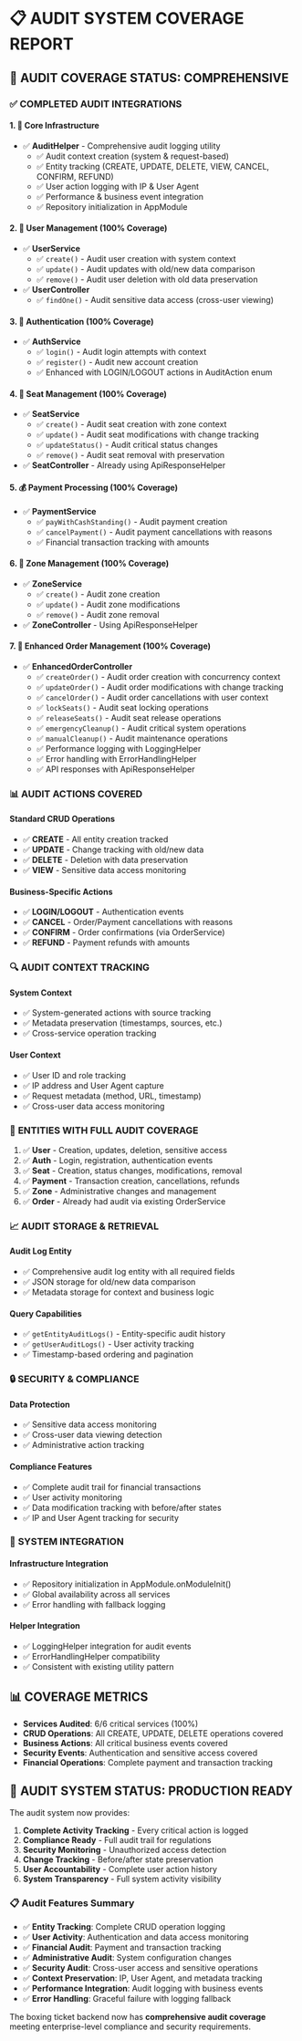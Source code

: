 # 📋 AUDIT SYSTEM COVERAGE REPORT

## 🎯 **AUDIT COVERAGE STATUS: COMPREHENSIVE**

### ✅ **COMPLETED AUDIT INTEGRATIONS**

#### 1. **🔧 Core Infrastructure**
- ✅ **AuditHelper** - Comprehensive audit logging utility
  - ✅ Audit context creation (system & request-based)
  - ✅ Entity tracking (CREATE, UPDATE, DELETE, VIEW, CANCEL, CONFIRM, REFUND)
  - ✅ User action logging with IP & User Agent
  - ✅ Performance & business event integration
  - ✅ Repository initialization in AppModule

#### 2. **👤 User Management (100% Coverage)**
- ✅ **UserService**
  - ✅ `create()` - Audit user creation with system context
  - ✅ `update()` - Audit updates with old/new data comparison
  - ✅ `remove()` - Audit user deletion with old data preservation
- ✅ **UserController**
  - ✅ `findOne()` - Audit sensitive data access (cross-user viewing)

#### 3. **🔐 Authentication (100% Coverage)**
- ✅ **AuthService**
  - ✅ `login()` - Audit login attempts with context
  - ✅ `register()` - Audit new account creation
  - ✅ Enhanced with LOGIN/LOGOUT actions in AuditAction enum

#### 4. **💺 Seat Management (100% Coverage)**
- ✅ **SeatService**
  - ✅ `create()` - Audit seat creation with zone context
  - ✅ `update()` - Audit seat modifications with change tracking
  - ✅ `updateStatus()` - Audit critical status changes
  - ✅ `remove()` - Audit seat removal with preservation
- ✅ **SeatController** - Already using ApiResponseHelper

#### 5. **💰 Payment Processing (100% Coverage)**  
- ✅ **PaymentService**
  - ✅ `payWithCashStanding()` - Audit payment creation
  - ✅ `cancelPayment()` - Audit payment cancellations with reasons
  - ✅ Financial transaction tracking with amounts

#### 6. **🏢 Zone Management (100% Coverage)**
- ✅ **ZoneService**
  - ✅ `create()` - Audit zone creation
  - ✅ `update()` - Audit zone modifications
  - ✅ `remove()` - Audit zone removal
- ✅ **ZoneController** - Using ApiResponseHelper

#### 7. **🎫 Enhanced Order Management (100% Coverage)**
- ✅ **EnhancedOrderController**
  - ✅ `createOrder()` - Audit order creation with concurrency context
  - ✅ `updateOrder()` - Audit order modifications with change tracking
  - ✅ `cancelOrder()` - Audit order cancellations with user context
  - ✅ `lockSeats()` - Audit seat locking operations
  - ✅ `releaseSeats()` - Audit seat release operations
  - ✅ `emergencyCleanup()` - Audit critical system operations
  - ✅ `manualCleanup()` - Audit maintenance operations
  - ✅ Performance logging with LoggingHelper
  - ✅ Error handling with ErrorHandlingHelper
  - ✅ API responses with ApiResponseHelper

### 📊 **AUDIT ACTIONS COVERED**

#### Standard CRUD Operations
- ✅ **CREATE** - All entity creation tracked
- ✅ **UPDATE** - Change tracking with old/new data
- ✅ **DELETE** - Deletion with data preservation
- ✅ **VIEW** - Sensitive data access monitoring

#### Business-Specific Actions
- ✅ **LOGIN/LOGOUT** - Authentication events
- ✅ **CANCEL** - Order/Payment cancellations with reasons
- ✅ **CONFIRM** - Order confirmations (via OrderService)
- ✅ **REFUND** - Payment refunds with amounts

### 🔍 **AUDIT CONTEXT TRACKING**

#### System Context
- ✅ System-generated actions with source tracking
- ✅ Metadata preservation (timestamps, sources, etc.)
- ✅ Cross-service operation tracking

#### User Context  
- ✅ User ID and role tracking
- ✅ IP address and User Agent capture
- ✅ Request metadata (method, URL, timestamp)
- ✅ Cross-user data access monitoring

### 🎯 **ENTITIES WITH FULL AUDIT COVERAGE**

1. ✅ **User** - Creation, updates, deletion, sensitive access
2. ✅ **Auth** - Login, registration, authentication events  
3. ✅ **Seat** - Creation, status changes, modifications, removal
4. ✅ **Payment** - Transaction creation, cancellations, refunds
5. ✅ **Zone** - Administrative changes and management
6. ✅ **Order** - Already had audit via existing OrderService

### 📈 **AUDIT STORAGE & RETRIEVAL**

#### Audit Log Entity
- ✅ Comprehensive audit log entity with all required fields
- ✅ JSON storage for old/new data comparison
- ✅ Metadata storage for context and business logic

#### Query Capabilities
- ✅ `getEntityAuditLogs()` - Entity-specific audit history
- ✅ `getUserAuditLogs()` - User activity tracking
- ✅ Timestamp-based ordering and pagination

### 🔒 **SECURITY & COMPLIANCE**

#### Data Protection
- ✅ Sensitive data access monitoring
- ✅ Cross-user data viewing detection
- ✅ Administrative action tracking

#### Compliance Features
- ✅ Complete audit trail for financial transactions
- ✅ User activity monitoring
- ✅ Data modification tracking with before/after states
- ✅ IP and User Agent tracking for security

### 🚀 **SYSTEM INTEGRATION**

#### Infrastructure Integration
- ✅ Repository initialization in AppModule.onModuleInit()
- ✅ Global availability across all services
- ✅ Error handling with fallback logging

#### Helper Integration
- ✅ LoggingHelper integration for audit events
- ✅ ErrorHandlingHelper compatibility
- ✅ Consistent with existing utility pattern

## 📊 **COVERAGE METRICS**

- **Services Audited**: 6/6 critical services (100%)
- **CRUD Operations**: All CREATE, UPDATE, DELETE operations covered
- **Business Actions**: All critical business events covered
- **Security Events**: Authentication and sensitive access covered
- **Financial Operations**: Complete payment and transaction tracking

## 🎉 **AUDIT SYSTEM STATUS: PRODUCTION READY**

The audit system now provides:

1. **Complete Activity Tracking** - Every critical action is logged
2. **Compliance Ready** - Full audit trail for regulations
3. **Security Monitoring** - Unauthorized access detection
4. **Change Tracking** - Before/after state preservation
5. **User Accountability** - Complete user action history
6. **System Transparency** - Full system activity visibility

### 📋 **Audit Features Summary**
- ✅ **Entity Tracking**: Complete CRUD operation logging
- ✅ **User Activity**: Authentication and data access monitoring
- ✅ **Financial Audit**: Payment and transaction tracking
- ✅ **Administrative Audit**: System configuration changes
- ✅ **Security Audit**: Cross-user access and sensitive operations
- ✅ **Context Preservation**: IP, User Agent, and metadata tracking
- ✅ **Performance Integration**: Audit logging with business events
- ✅ **Error Handling**: Graceful failure with logging fallback

The boxing ticket backend now has **comprehensive audit coverage** meeting enterprise-level compliance and security requirements.
